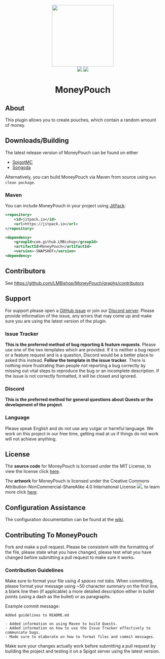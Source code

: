 <p align="center">
<img src="https://leonardobishop.com/artwork/MoneyPouch%20+%20Guide.png" width="200" height="200"><br>
<img src="http://isitmaintained.com/badge/resolution/LMBishop/MoneyPouch.svg">
<img src="http://isitmaintained.com/badge/open/LMBishop/MoneyPouch.svg"><br>
<h1 align="center">MoneyPouch</h1>
</p>

## About
This plugin allows you to create pouches, which contain a random amount of money.

## Downloads/Building
The latest release version of MoneyPouch can be found on either
* [SpigotMC](https://www.spigotmc.org/resources/21905/)
* [Songoda](https://songoda.com/marketplace/product/540)

Alternatively, you can build MoneyPouch via Maven from source using ``mvn clean package``.

### Maven
You can include MoneyPouch in your project using [JitPack](https://jitpack.io/#LMBishop/MoneyPouch):
```xml
<repository>
    <id>jitpack.io</id>
    <url>https://jitpack.io</url>
</repository>

<dependency>
    <groupId>com.github.LMBishop</groupId>
    <artifactId>MoneyPouch</artifactId>
    <version>-SNAPSHOT</version>
<dependency>
```

## Contributors
See https://github.com/LMBishop/MoneyPouch/graphs/contributors

## Support
For support please open a [GitHub issue](https://github.com/LMBishop/MoneyPouch/issues) or join our [Discord server](https://discord.gg/mQ2RcJC). Please provide information of the issue, any errors that may come up and make sure you are using the latest version of the plugin.

### Issue Tracker
**This is the preferred method of bug reporting & feature requests**. Please use one of the two templates which are provided. If it is neither a bug report or a feature request and is a question, Discord would be a better place to asked this instead. **Follow the template in the issue tracker**. There is nothing more frustrating than people not reporting a bug correctly by missing out vital steps to reproduce the bug or an incomplete description. If the issue is not correctly formatted, it will be closed and ignored.

### Discord
**This is the preferred method for general questions about Quests or the development of the project**.

### Language
Please speak English and do not use any vulgar or harmful language. We work on this project in our free time, getting mad at us if things do not work will not achieve anything.

## License
The **source code** for MoneyPouch is licensed under the MIT License, to view the license click [here](https://github.com/LMBishop/MoneyPouch/blob/master/LICENSE).

The **artwork** for MoneyPouch is licensed under the Creative Commons Attribution-NonCommercial-ShareAlike 4.0 International License ![](https://i.creativecommons.org/l/by-nc-sa/4.0/80x15.png), to learn more click [here](https://creativecommons.org/licenses/by-nc-sa/4.0/).

## Configuration Assistance
The configuration documentation can be found at the [wiki](https://github.com/LMBishop/MoneyPouch/wiki/Config).

## Contributing To MoneyPouch
Fork and make a pull request. Please be consistent with the formatting of the file, please state what you have changed, please test what you have changed before submitting a pull request to make sure it works. 

### Contribution Guidelines
Make sure to format your file using *4 spaces* not *tabs*. When committing, please format your message using ~50 character summary on the first line, a blank line then (if applicable) a more detailed description either in bullet points (using a dash as the bullet) or as paragraphs.

Example commit message:
```
Added guidelines to README.md

- Added information on using Maven to build Quests.
- Added information on how to use the Issue Tracker effectively to communcate bugs.
- Made sure to elaborate on how to format files and commit messages.
```
Make sure your changes actually work before submitting a pull request by building the project and testing it on a Spigot server using the latest version.

